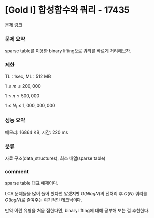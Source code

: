 # [Gold I] 합성함수와 쿼리 - 17435

[문제 링크](https://www.acmicpc.net/problem/17435)

### 문제 요약

<p> sparse table를 이용한 binary lifting으로 쿼리를 빠르게 처리해보자. </p>

### 제한

TL : 1sec, ML : 512 MB

$1 ≤ m ≤ 200,000$

$1 ≤ n ≤ 500,000$

$1 ≤ N_i ≤ 1,000,000,000$

### 성능 요약

메모리: 16864 KB, 시간: 220 ms

### 분류

자료 구조(data_structures), 희소 배열(sparse table)

### comment

sparse table 대표 예제이다.

LCA 문제들을 많이 풀어 봤다면 알겠지만 $O(NlogN)$의 전처리 후 $O(N)$ 쿼리를 $O(logN)$로 줄여주는 획기적인 테크닉이다.

만약 이런 유형을 처음 접한다면, binary lifting에 대해 공부해 보는 걸 추천한다.
